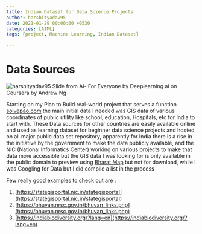 ```yaml
---
title: Indian Dataset for Data Science Projects
author: harshityadav95
date: 2021-01-29 00:00:00 +0530
categories: [AIML]
tags: [project, Machine Learning, Indian Dataset]

---
```


# Data Sources

![harshityadav95](https://miro.medium.com/max/2400/1*NYzLvZ56lWm-q3kPPxmtIA.png)
Slide from Ai- For Everyone by Deeplearning.ai on Coursera by Andrew Ng 

Starting on my Plan to Build real-world project that serves a function [solvepao.com](https://solvepao.com) the main initial data I needed was GIS data of various coordinates of public utility like school, education, Hospitals, etc for India to start with. These Data sources for other countries are easily available online and used as learning dataset for beginner data science projects and hosted on all major public data set repository, apparently for India there is a rise in the initiative by the government to make the data publicly available, and the NIC (National Informatics Center) working on various projects to make that data more accessible but the GIS data I was looking for is only available in the public domain to preview using [Bharat Map](https://bharatmaps.gov.in) but not for download, while I was Googling for Data but I did compile a list in the process

Few really good examples to check out are : 

1. [https://stategisportal.nic.in/stategisportal](https://stategisportal.nic.in/stategisportal)
2. [https://bhuvan.nrsc.gov.in/bhuvan_links.php](https://bhuvan.nrsc.gov.in/bhuvan_links.php)
3. [https://indiabiodiversity.org/?lang=en](https://indiabiodiversity.org/?lang=en)